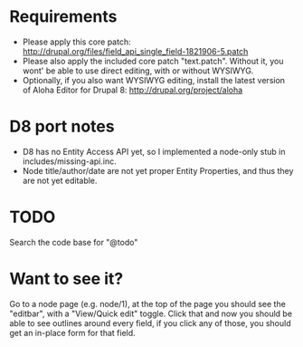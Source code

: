 # Requirements

- Please apply this core patch: http://drupal.org/files/field_api_single_field-1821906-5.patch
- Please also apply the included core patch "text.patch". Without it, you wont' be able to use direct editing, with or without WYSIWYG.
- Optionally, if you also want WYSIWYG editing, install the latest version of Aloha Editor for Drupal 8: http://drupal.org/project/aloha


# D8 port notes

* D8 has no Entity Access API yet, so I implemented a node-only stub in includes/missing-api.inc.
* Node title/author/date are not yet proper Entity Properties, and thus they are not yet editable.


# TODO

Search the code base for "@todo"


# Want to see it?

Go to a node page (e.g. node/1), at the top of the page you should see the "editbar", with a "View/Quick edit" toggle. Click that and now you should be able to see outlines around every field, if you click any of those, you should get an in-place form for that field.

